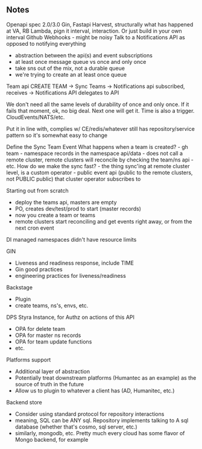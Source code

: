 ## Notes

Openapi spec 2.0/3.0
Gin, Fastapi
Harvest, structurally what has happened at VA, RB
Lambda, pign it interval, interaction. Or just build in your own interval
Github Webhooks - might be noisy
Talk to a Notifications API as opposed to notifying everything
 - abstraction between the api(s) and event subscriptions
 - at least once message queue vs once and only once
 - take sns out of the mix, not a durable queue
 - we're trying to create an at least once queue



 Team api CREATE TEAM -> Sync Teams -> Notifications api subscribed, receives -> Notifications API delegates to API

 We don't need all the same levels of durability of once and only once.
 If it fails that moment, ok, no big deal. Next one will get it. Time is also a trigger.
 CloudEvents/NATS/etc.

 Put it in line with, complies w/ CE/redis/whatever
 still has repository/service pattern so it's somewhat easy to change


 Define the Sync Team Event
    What happens when a team is created?
        - gh team
        - namespace records in the namespace api/data
        - does not call a remote cluster, remote clusters will reconcile by checking the team/ns api
        - etc.
    How do we make the sync fast?
        - the thing sync'ing at remote cluster level, is a custom operator
        - public event api (public to the remote clusters, not PUBLIC public) that cluster operator subscribes to

Starting out from scratch
- deploy the teams api, masters are empty
- PO, creates dev/test/prod to start (master records)
- now you create a team or teams
- remote clusters start reconciling and get events right away, or from the next cron event

DI managed namespaces didn't have resource limits

GIN
- Liveness and readiness response, include TIME
- Gin good practices
- engineering practices for liveness/readiness

Backstage
- Plugin
- create teams, ns's, envs, etc.

DPS Styra Instance, for Authz on actions of this API
- OPA for delete team
- OPA for master ns records
- OPA for team update functions
- etc.

Platforms support
- Additional layer of abstraction
- Potentially treat downstream platforms (Humantec as an example) as the source of truth in the future
- Allow us to plugin to whatever a client has (AD, Humanitec, etc.)

Backend store
- Consider using standard protocol for repository interactions
- meaning, SQL can be ANY sql. Repository implements talking to A sql database (whether that's cosmo, sql server, etc.)
- similarly, mongodb, etc. Pretty much every cloud has some flavor of Mongo backend, for example
